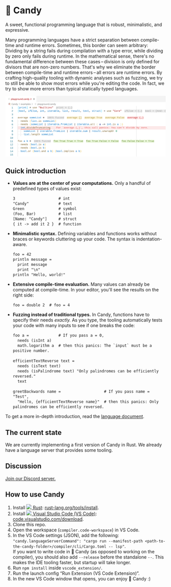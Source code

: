 # 🍭 Candy

A sweet, functional programming language that is robust, minimalistic, and expressive.

Many programming languages have a strict separation between compile-time and runtime errors.
Sometimes, this border can seem arbitrary:
Dividing by a string fails during compilation with a type error, while dividing by zero only fails during runtime.
In the mathematical sense, there's no fundamental difference between these cases – division is only defined for divisors that are non-zero numbers.
That's why we eliminate the border between compile-time and runtime errors – all errors are runtime errors.
By crafting high-quality tooling with dynamic analyses such as fuzzing, we try to still be able to show most errors while you're editing the code.
In fact, we try to show more errors than typical statically typed languages.

![Candy in VS Code](screenshot.png)

## Quick introduction

- **Values are at the center of your computations.**
  Only a handful of predefined types of values exist:

  ```candy
  3                   # int
  "Candy"             # text
  Green               # symbol
  (Foo, Bar)          # list
  [Name: "Candy"]     # struct
  { it -> add it 2 }  # function
  ```

- **Minimalistic syntax.**
  Defining variables and functions works without braces or keywords cluttering up your code.
  The syntax is indentation-aware.

  ```candy
  foo = 42
  println message =
    print message
    print "\n"
  println "Hello, world!"
  ```

- **Extensive compile-time evaluation.**
  Many values can already be computed at compile-time.
  In your editor, you'll see the results on the right side:

  ```candy
  foo = double 2  # foo = 4
  ```

- **Fuzzing instead of traditional types.**
  In Candy, functions have to specify their needs _exactly._
  As you type, the tooling automatically tests your code with many inputs to see if one breaks the code:

  ```candy
  foo a =             # If you pass a = 0,
    needs (isInt a)
    math.logarithm a  # then this panics: The `input` must be a positive number.

  efficientTextReverse text =
    needs (isText text)
    needs (isPalindrome text) "Only palindromes can be efficiently reversed."
    text

  greetBackwards name =                   # If you pass name = "Test",
    "Hello, {efficientTextReverse name}"  # then this panics: Only palindromes can be efficiently reversed.
  ```

To get a more in-depth introduction, read the [language document](language.md).

## The current state

We are currently implementing a first version of Candy in Rust.
We already have a language server that provides some tooling.

## Discussion

[Join our Discord server.](https://discord.gg/5Vr4eAJ7gU)

## How to use Candy

1. Install [<img height="16" src="https://rust-lang.org/static/images/favicon.svg"> Rust](https://rust-lang.org): [rust-lang.org/tools/install](https://rust-lang.org/tools/install).
2. Install [<img height="16" src="https://code.visualstudio.com/favicon.ico"> Visual Studio Code (VS Code)](https://code.visualstudio.com): [code.visualstudio.com/download](https://code.visualstudio.com/download).
3. Clone this repo.
4. Open the workspace (`compiler.code-workspace`) in VS Code.
5. In the VS Code settings (JSON), add the following: `"candy.languageServerCommand": "cargo run --manifest-path <path-to-the-candy-folder>/compiler/cli/Cargo.toml -- lsp"`.  
   If you want to write code in 🍭 Candy (as opposed to working on the compiler), you should also add `--release` before the standalone `--`.
   This makes the IDE tooling faster, but startup will take longer.
6. Run `npm install` inside `vscode_extension/`.
7. Run the launch config “Run Extension (VS Code Extension)”.
8. In the new VS Code window that opens, you can enjoy 🍭 Candy :)
